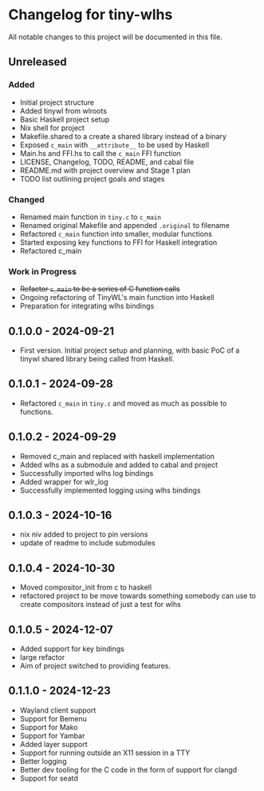 # Changelog for tiny-wlhs

All notable changes to this project will be documented in this file.

## Unreleased

### Added

- Initial project structure
- Added tinywl from wlroots
- Basic Haskell project setup
- Nix shell for project
- Makefile.shared to a create a shared library instead of a binary
- Exposed `c_main` with `__attribute__` to be used by Haskell
- Main.hs and FFI.hs to call the `c_main` FFI function
- LICENSE, Changelog, TODO, README, and cabal file
- README.md with project overview and Stage 1 plan
- TODO list outlining project goals and stages

### Changed

- Renamed main function in `tiny.c` to `c_main`
- Renamed original Makefile and appended `.original` to filename
- Refactored `c_main` function into smaller, modular functions
- Started exposing key functions to FFI for Haskell integration
- Refactored c_main

### Work in Progress

- ~~Refactor `c_main` to be a series of C function calls~~
- Ongoing refactoring of TinyWL's main function into Haskell
- Preparation for integrating wlhs bindings

## 0.1.0.0 - 2024-09-21

- First version. Initial project setup and planning, with basic PoC of a tinywl shared library being called from Haskell.

## 0.1.0.1 - 2024-09-28

- Refactored `c_main` in `tiny.c` and moved as much as possible to functions.

## 0.1.0.2 - 2024-09-29

- Removed c_main and replaced with haskell implementation
- Added wlhs as a submodule and added to cabal and project
- Successfully imported wlhs log bindings
- Added wrapper for wlr_log
- Successfully implemented logging using wlhs bindings

## 0.1.0.3 - 2024-10-16

- nix niv added to project to pin versions
- update of readme to include submodules

## 0.1.0.4 - 2024-10-30

- Moved compositor_init from c to haskell
- refactored project to be move towards something somebody can use to create compositors instead of just a test for wlhs

## 0.1.0.5 - 2024-12-07

- Added support for key bindings
- large refactor
- Aim of project switched to providing features.

## 0.1.1.0 - 2024-12-23

- Wayland client support
- Support for Bemenu
- Support for Mako
- Support for Yambar
- Added layer support
- Support for running outside an X11 session in a TTY
- Better logging
- Better dev tooling for the C code in the form of support for clangd
- Support for seatd

